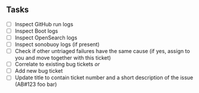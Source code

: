 ## Tasks

- [ ] Inspect GitHub run logs
- [ ] Inspect Boot logs
- [ ] Inspect OpenSearch logs
- [ ] Inspect sonobuoy logs (if present)
- [ ] Check if other untriaged failures have the same cause (if yes, assign to you and move together with this ticket)
- [ ] Correlate to existing bug tickets *or*
- [ ] Add new bug ticket
- [ ] Update title to contain ticket number and a short description of the issue (AB#123 foo bar)
